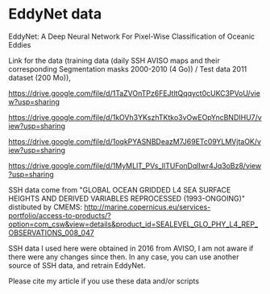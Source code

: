 # EddyNet data
EddyNet: A Deep Neural Network For Pixel-Wise Classification of Oceanic Eddies

Link for the data (training data (daily SSH AVISO maps and their corresponding Segmentation masks 2000-2010 (4 Go)) / Test data 2011 dataset (200 Mo)), 

https://drive.google.com/file/d/1TaZVOnTPz6FEJtltQqqyct0cUKC3PVoU/view?usp=sharing

https://drive.google.com/file/d/1kOVh3YKszhTKtko3vOwEOpYncBNDIHU7/view?usp=sharing

https://drive.google.com/file/d/1oqkPYASNBDeazM7J69ETc09YLMVjtaOK/view?usp=sharing

https://drive.google.com/file/d/1MyMLlT_PVs_IlTUFonDqlIwr4Jq3oBz8/view?usp=sharing

SSH data come from "GLOBAL OCEAN GRIDDED L4 SEA SURFACE HEIGHTS AND DERIVED VARIABLES REPROCESSED (1993-ONGOING)" distibuted by CMEMS: http://marine.copernicus.eu/services-portfolio/access-to-products/?option=com_csw&view=details&product_id=SEALEVEL_GLO_PHY_L4_REP_OBSERVATIONS_008_047

SSH data I used here were obtained in 2016 from AVISO, I am not aware if there were any changes since then. In any case, you can use another source of SSH data, and retrain EddyNet.

Please cite my article if you use these data and/or scripts
